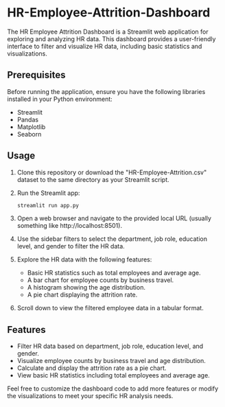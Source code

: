 # HR-Employee-Attrition-Dashboard

The HR Employee Attrition Dashboard is a Streamlit web application for exploring and analyzing HR data. This dashboard provides a user-friendly interface to filter and visualize HR data, including basic statistics and visualizations.

## Prerequisites

Before running the application, ensure you have the following libraries installed in your Python environment:

- Streamlit
- Pandas
- Matplotlib
- Seaborn

## Usage

1. Clone this repository or download the "HR-Employee-Attrition.csv" dataset to the same directory as your Streamlit script.

2. Run the Streamlit app:
   ```bash
   streamlit run app.py
   ```

1. Open a web browser and navigate to the provided local URL (usually something like http://localhost:8501).

2. Use the sidebar filters to select the department, job role, education level, and gender to filter the HR data.

3. Explore the HR data with the following features:
   - Basic HR statistics such as total employees and average age.
   - A bar chart for employee counts by business travel.
   - A histogram showing the age distribution.
   - A pie chart displaying the attrition rate.

4. Scroll down to view the filtered employee data in a tabular format.

## Features
- Filter HR data based on department, job role, education level, and gender.
- Visualize employee counts by business travel and age distribution.
- Calculate and display the attrition rate as a pie chart.
- View basic HR statistics including total employees and average age.

Feel free to customize the dashboard code to add more features or modify the visualizations to meet your specific HR analysis needs.

